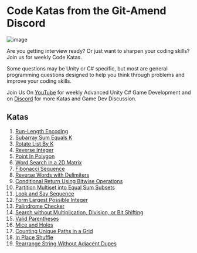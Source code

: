 # Code Katas from the Git-Amend Discord
![image](https://github.com/adammyhre/Code-Katas/assets/38876398/bef58635-b882-4417-844b-1b65533c9470)

Are you getting interview ready? Or just want to sharpen your coding skills? Join us for weekly Code Katas.

Some questions may be Unity or C# specific, but most are general programming questions designed to help you 
think through problems and improve your coding skills.

Join Us On [YouTube](https://youtube.com/@git-amend?sub_confirmation=1) for weekly Advanced Unity C# Game Development 
and on [Discord](https://discord.gg/FDRZGQBBUC) for more Katas and Game Dev Discussion.

## Katas
1. [Run-Length Encoding](Katas/RunlengthEncoding/)
2. [Subarray Sum Equals K](Katas/SubarraySumEqualsK/)
3. [Rotate List By K](Katas/RotateListByK/)
4. [Reverse Integer](Katas/ReverseInteger/)
5. [Point In Polygon](Katas/PointInPolygon/)
6. [Word Search in a 2D Matrix](Katas/WordSearch/)
7. [Fibonacci Sequence](Katas/FibonacciSequence/)
8. [Reverse Words with Delimiters](Katas/ReverseDelimitedWords/)
9. [Conditional Return Using Bitwise Operations](Katas/BitwiseConditional/)
10. [Partition Multiset into Equal Sum Subsets](Katas/PartitionMultiset/)
11. [Look and Say Sequence](Katas/LookAndSaySequence/)
12. [Form Largest Possible Integer](Katas/FormLargestInteger/)
13. [Palindrome Checker](Katas/PalindromeChecker/)
14. [Search without Multiplication, Division, or Bit Shifting](Katas/SortedListSearch/)
15. [Valid Parentheses](Katas/ValidParentheses/)
16. [Mice and Holes](Katas/MiceAndHoles/)
17. [Counting Unique Paths in a Grid](Katas/PathCounter/)
18. [In Place Shuffle](Katas/InPlaceShuffle/)
19. [Rearrange String Without Adjacent Dupes](Katas/RearrangeString/)
